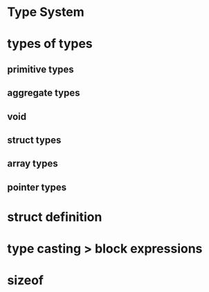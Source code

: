 # Type System
# types of types
## primitive types
## aggregate types
## void

## struct types
## array types
## pointer types

# struct definition
# type casting > block expressions
# sizeof
